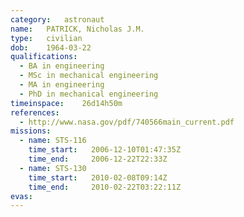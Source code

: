 ```yaml
---
category:	astronaut
name:	PATRICK, Nicholas J.M.
type:	civilian
dob:	1964-03-22
qualifications:
  - BA in engineering
  - MSc in mechanical engineering
  - MA in engineering
  - PhD in mechanical engineering
timeinspace:	26d14h50m
references:
  - http://www.nasa.gov/pdf/740566main_current.pdf
missions:
  - name: STS-116
    time_start:   2006-12-10T01:47:35Z
    time_end:     2006-12-22T22:33Z
  - name: STS-130
    time_start:   2010-02-08T09:14Z
    time_end:     2010-02-22T03:22:11Z
evas:
---
```

